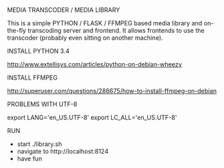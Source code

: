 MEDIA TRANSCODER / MEDIA LIBRARY

This is a simple PYTHON / FLASK / FFMPEG based media library and on-the-fly transcoding server and frontend. It allows frontends to use the transcoder (probably even sitting on another machine).

INSTALL PYTHON 3.4

http://www.extellisys.com/articles/python-on-debian-wheezy

INSTALL FFMPEG

http://superuser.com/questions/286675/how-to-install-ffmpeg-on-debian

PROBLEMS WITH UTF-8

export LANG='en_US.UTF-8'
export LC_ALL='en_US.UTF-8'

RUN

* start ./library.sh
* navigate to http://localhost:8124
* have fun
